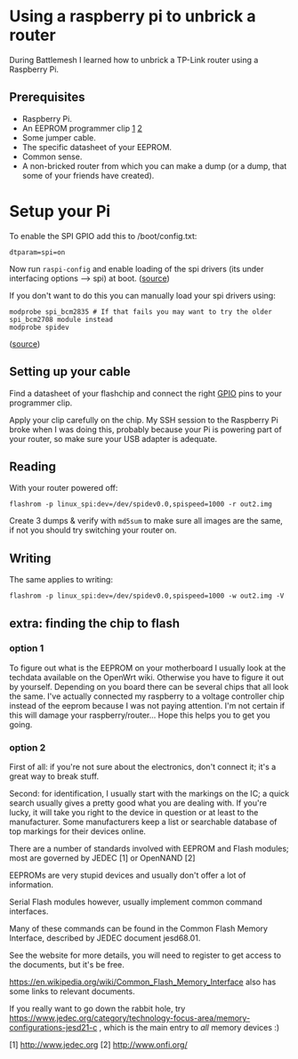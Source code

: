 # Using a raspberry pi to unbrick a router

During Battlemesh I learned how to unbrick a TP-Link router using a Raspberry Pi.

## Prerequisites

- Raspberry Pi.
- An EEPROM programmer clip [1](https://www.amazon.es/SOIC8-SOP8-prueba-EEPROM-Circuit-programaci%C3%B3n-adaptador/dp/B012VSGQ0Q) [2](https://es.aliexpress.com/item/High-quality-SOIC8-SOP8-Test-Clip-For-EEPROM-93CXX-25CXX-24CXX-in-circuit-programming-on-USB/32814392856.html?shortkey=rIVFf6fe&addresstype=600)
- Some jumper cable.
- The specific datasheet of your EEPROM.
- Common sense.
- A non-bricked router from which you can make a dump (or a dump, that some of your friends have created).

# Setup your Pi

To enable the SPI GPIO add this to /boot/config.txt:
```
dtparam=spi=on
```

Now run `raspi-config` and enable loading of the spi drivers (its under interfacing options --> spi) at boot. ([source](https://www.raspberrypi.org/documentation/hardware/raspberrypi/spi/README.md))

If you don't want to do this you can manually load your spi drivers using:
```
modprobe spi_bcm2835 # If that fails you may want to try the older spi_bcm2708 module instead
modprobe spidev
```
([source](https://www.flashrom.org/RaspberryPi))

## Setting up your cable

Find a datasheet of your flashchip and connect the right [GPIO](https://www.raspberrypi.org/documentation/usage/gpio/) pins to your programmer clip. 

Apply your clip carefully on the chip. My SSH session to the Raspberry Pi broke when I was doing this, probably because your Pi is powering part of your router, so make sure your USB adapter is adequate. 

## Reading

With your router powered off:
```
flashrom -p linux_spi:dev=/dev/spidev0.0,spispeed=1000 -r out2.img
```
Create 3 dumps & verify with `md5sum` to make sure all images are the same, if not you should try switching your router on.

## Writing

The same applies to writing:
```
flashrom -p linux_spi:dev=/dev/spidev0.0,spispeed=1000 -w out2.img -V
```
## extra: finding the chip to flash

### option 1

To figure out what is the EEPROM on your motherboard I usually look at the techdata available on the OpenWrt wiki. Otherwise you have to figure it out by yourself. Depending on you board there can be several chips that all look the same. I've actually connected my raspberry to a voltage controller chip instead of the eeprom because I was not paying attention. I'm not certain if this will damage your raspberry/router...
Hope this helps you to get you going.

### option 2

First of all: if you're not sure about the electronics, don't connect it; it's a great way to break stuff.

Second: for identification, I usually start with the markings on the IC; a quick search usually gives a pretty good what you are dealing with.
If you're lucky,  it will take you right to the device in question or at least to the manufacturer.
Some manufacturers keep a list or searchable database of top markings for their devices online.

There are a number of standards involved with EEPROM and Flash modules; most are governed by JEDEC [1] or OpenNAND [2]

EEPROMs are very stupid devices and usually don't offer a lot of information.

Serial Flash modules however, usually implement common command interfaces.

Many of these commands can be found in the Common Flash Memory Interface, described by JEDEC document  jesd68.01.

See the website for more details, you will need to register to get access to the documents, but it's be free.

https://en.wikipedia.org/wiki/Common_Flash_Memory_Interface also has some links to relevant documents.

If you really want to go down the rabbit hole, try https://www.jedec.org/category/technology-focus-area/memory-configurations-jesd21-c , which is the main entry to _all_ memory devices :)

[1] http://www.jedec.org
[2] http://www.onfi.org/

